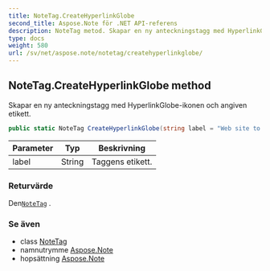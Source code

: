 ```yaml
---
title: NoteTag.CreateHyperlinkGlobe
second_title: Aspose.Note för .NET API-referens
description: NoteTag metod. Skapar en ny anteckningstagg med HyperlinkGlobeikonen och angiven etikett.
type: docs
weight: 580
url: /sv/net/aspose.note/notetag/createhyperlinkglobe/
---
```

## NoteTag.CreateHyperlinkGlobe method

Skapar en ny anteckningstagg med HyperlinkGlobe-ikonen och angiven etikett.

```csharp
public static NoteTag CreateHyperlinkGlobe(string label = "Web site to visit")
```

| Parameter | Typ | Beskrivning |
| --- | --- | --- |
| label | String | Taggens etikett. |

### Returvärde

Den[`NoteTag`](../) .

### Se även

* class [NoteTag](../)
* namnutrymme [Aspose.Note](../../notetag/)
* hopsättning [Aspose.Note](../../../)


